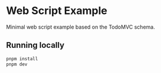 # Web Script Example

Minimal web script example based on the TodoMVC schema.

## Running locally

```bash
pnpm install
pnpm dev
```
